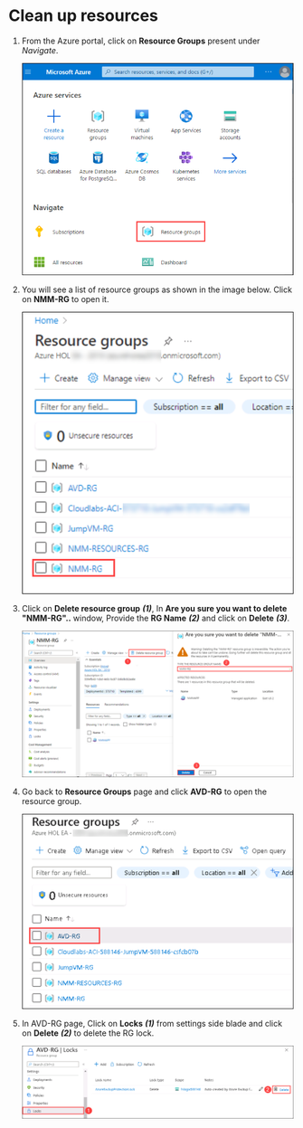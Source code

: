 # Clean up resources

1. From the Azure portal, click on **Resource Groups** present under *Navigate*.

   ![](media/gs9.png)

1. You will see a list of resource groups as shown in the image below. Click on **NMM-RG** to open it.

   ![](media/gs10.png)
   
1. Click on **Delete resource group** ***(1)***, In **Are you sure you want to delete "NMM-RG"..** window, Provide the **RG Name** ***(2)*** and click on **Delete** ***(3)***.

   ![](media/cu1.png)
   
1. Go back to **Resource Groups** page and click **AVD-RG** to open the resource group.

   ![](media/C27.png) 

1. In AVD-RG page, Click on **Locks** ***(1)*** from settings side blade and click on **Delete** ***(2)*** to delete the RG lock.

   ![](media/c28.png) 
